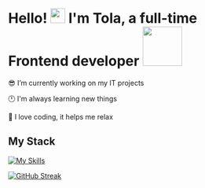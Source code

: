 # <div>Hello! <img src="https://emojis.slackmojis.com/emojis/images/1531849430/4246/blob-sunglasses.gif?1531849430" width="30"/> I'm Tola, a full-time Frontend developer <img src="https://media.giphy.com/media/WUlplcMpOCEmTGBtBW/giphy.gif" width="80">


😎 I’m currently working on my IT projects

🕛 I'm always learning new things

🌲 I love coding, it helps me relax
</div>  

## <div>My Stack</div>

[![My Skills](https://skillicons.dev/icons?i=html,css,scss,js,react,next,gulp,figma,git,npm,netlify,vercel,wordpress,phpstorm,vscode,docker,windows&)](https://skillicons.dev)

[![GitHub Streak](http://github-readme-streak-stats.herokuapp.com?user=tagtwp&theme=transparent&hide_border=true)](https://git.io/streak-stats)


